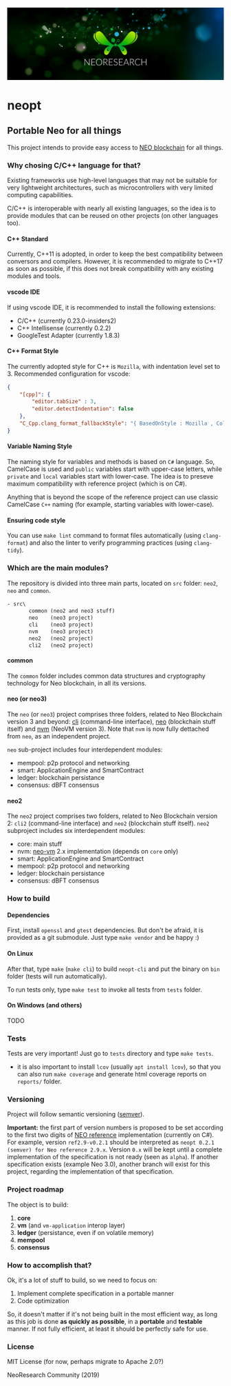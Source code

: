 <p align="center">
    <img
      src="https://github.com/NeoResearch/neoresearch.github.io/blob/master/assets/images/logo/Gemcut-butterfly/butterfly-banner.png"
       />
</p>

# neopt
## Portable Neo for all things

This project intends to provide easy access to [NEO blockchain](github.com/neo-project) for all things.


### Why chosing C/C++ language for that?
Existing frameworks use high-level languages that may not be suitable for very lightweight architectures,
such as microcontrollers with very limited computing capabilities.

C/C++ is interoperable with nearly all existing languages, so the idea is to provide modules that can be
reused on other projects (on other languages too).

#### C++ Standard
Currently, C++11 is adopted, in order to keep the best compatibility between conversors and compilers. However, it is recommended to migrate to C++17 as soon as possible, if this does not break compatibility with any existing modules and tools.

#### vscode IDE
If using vscode IDE, it is recommended to install the following extensions:
* C/C++ (currently 0.23.0-insiders2)
* C++ Intellisense (currently 0.2.2)
* GoogleTest Adapter (currently 1.8.3)

#### C++ Format Style
The currently adopted style for C++ is `Mozilla`, with indentation level set to 3.
Recommended configuration for vscode:
```json
{
    "[cpp]": {
        "editor.tabSize" : 3,
        "editor.detectIndentation": false
    },
    "C_Cpp.clang_format_fallbackStyle": "{ BasedOnStyle : Mozilla , ColumnLimit : 0, IndentWidth: 3, AccessModifierOffset: -3}"
}
```

#### Variable Naming Style
The naming style for variables and methods is based on `C#` language. 
So, CamelCase is used and `public` variables start with upper-case letters, while `private` and `local` variables start with lower-case.
The idea is to preseve maximum compatibility with reference project (which is on C#).

Anything that is beyond the scope of the reference project can use classic CamelCase `C++` naming (for example, starting variables with lower-case).

#### Ensuring code style
You can use `make lint` command to format files automatically (using `clang-format`) and also the linter to verify programming practices (using `clang-tidy`).

### Which are the main modules?

The repository is divided into three main parts, located on `src` folder: `neo2`, `neo` and `common`.

```
- src\
       common (neo2 and neo3 stuff)
       neo    (neo3 project)
       cli    (neo3 project)
       nvm    (neo3 project)
       neo2   (neo2 project)
       cli2   (neo2 project)
```

#### common
The `common` folder includes common data structures and cryptography technology for Neo blockchain, in all its versions.

#### neo (or neo3)

The `neo` (or `neo3`) project comprises three folders, related to Neo Blockchain version 3 and beyond: [cli](https://github.com/neo-project/neo-cli) (command-line interface), [neo](https://github.com/neo-project/neo) (blockchain stuff itself) and [nvm](https://github.com/neo-project/neo-vm) (NeoVM version 3). Note that `nvm` is now fully dettached from `neo`, as an independent project.


`neo` sub-project includes four interdependent modules:

* mempool: p2p protocol and networking
* smart: ApplicationEngine and SmartContract
* ledger: blockchain persistance
* consensus: dBFT consensus


#### neo2
The `neo2` project comprises two folders, related to Neo Blockchain version 2: `cli2` (command-line interface) and `neo2` (blockchain stuff itself). 
`neo2` subproject includes six interdependent modules:

* core: main stuff
* nvm: [neo-vm](https://github.com/neo-project/neo-vm/tree/master-2.x) 2.x implementation (depends on `core` only)
* smart: ApplicationEngine and SmartContract
* mempool: p2p protocol and networking
* ledger: blockchain persistance
* consensus: dBFT consensus


### How to build

#### Dependencies

First, install `openssl` and `gtest` dependencies. But don't be afraid, it is provided as a git submodule. Just type `make vendor` and be happy :)

#### On Linux

After that, type `make` (`make cli`) to build `neopt-cli` and put the binary on `bin` folder (tests will run automatically).

To run tests only, type `make test` to invoke all tests from `tests` folder.

#### On Windows (and others)
TODO

### Tests

Tests are very important! Just go to `tests` directory and type `make tests`.

* it is also important to install `lcov` (usually `apt install lcov`), so that you can also run `make coverage` and generate html coverage reports on `reports/` folder.

### Versioning

Project will follow semantic versioning ([semver](semver.org)).

**Important:** the first part of version numbers is proposed to be set according to the first two digits of [NEO reference](github.com/neo-project) implementation (currently on C#).
For example, version `ref2.9-v0.2.1` should be interpreted as `neopt 0.2.1 (semver) for Neo reference 2.9.x`.
Version `0.x` will be kept until a complete implementation of the specification is not ready (seen as `alpha`).
If another specification exists (example Neo 3.0), another branch will exist for this project, regarding the implementation of that specification.

### Project roadmap

The object is to build:
1. **core**
2. **vm** (and `vm-application` interop layer)
3. **ledger** (persistance, even if on volatile memory)
4. **mempool**
5. **consensus**

### How to accomplish that?
Ok, it's a lot of stuff to build, so we need to focus on:
1. Implement complete specification in a portable manner
2. Code optimization

So, it doesn't matter if it's not being built in the most efficient way,
as long as this job is done **as quickly as possible**, in a **portable** and **testable** manner.
If not fully efficient, at least it should be perfectly safe for use.

### License

MIT License (for now, perhaps migrate to Apache 2.0?)

NeoResearch Community (2019)
